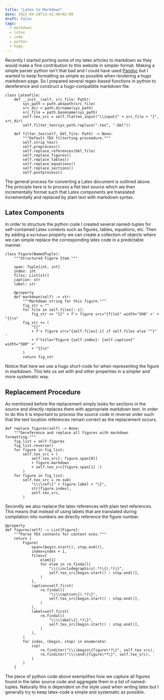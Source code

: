 ```yaml
---
title: "Latex to Markdown"
date: 2022-04-28T13:42:40+02:00
draft: false
tags:
  - markdown
  - latex
  - code
  - python
  - hugo
---
```


Recently I started porting some of my latex articles to markdown as they would
make a fine contribution to this website in simpler format. Making a simple
parser python isn't that bad and I could have used [Pandoc](https://pandoc.org/index.html)
but I wanted to keep formatting as simple as possible when rendering a hugo
markdown page. So I prepared several regex-based functions in python to
dereference and construct a hugo-compatible markdown file.

``` python3
class LatexFile:
    def __init__(self, src_file: Path):
        sys_path = path.abspath(src_file)
        src_dir = path.dirname(sys_path)
        src_file = path.basename(sys_path)
        self.tex_src = self.flatten_input("\\input{" + src_file + "}", src_dir)
        self.filter_tex(sys_path.replace(".tex", ".bbl"))

    def filter_tex(self, bbl_file: Path) -> None:
        """Default TEX filterting proceedure."""
        self.strip_tex()
        self.preprocess()
        self.replace_references(bbl_file)
        self.replace_figures()
        self.replace_tables()
        self.replace_equations()
        self.replace_sections()
        self.postprocess()
```

The general process for converting a Latex document is outlined above. The
principle here is to process a flat text source which we then incrementally
format such that Latex components are translated incrementally and replaced
by plain text with markdown syntax.


## Latex Components

In order to structure the python code I created several named-tuples for
self-contained Latex contexts such as figures, tables, equations, etc. Then
by adding a `markdown` property we can create a collection of objects
where we can simple replace the corresponding latex code in a predictable
manner.

``` python3
class Figure(NamedTuple):
    """Structured Figure Item."""

    span: Tuple[int, int]
    index: int
    files: List[str]
    caption: str
    label: str

    @property
    def markdown(self) -> str:
        """Markdown string for this figure."""
        fig_str = ""
        for file in self.files[:-1]:
            fig_str += "{{" + f'< figure src="{file}" width="500" >' + "}}\n"
        fig_str += (
            "{{"
            + f'< figure src="{self.files[-1] if self.files else ""}" '
            + f'title="Figure {self.index}: {self.caption}" width="500" >'
            + "}}\n"
        )
        return fig_str
```

Notice that here we use a hugo short-code for when representing the figure in
markdown. This lets us set with and other properties in a simpler and more
systematic way.

## Replacement Procedure

As mentioned before the replacement simply looks for sections in the source and
directly replaces them with appropriate markdown text. In order to do this it
is important to process the source code in reverse order such that the text
location references remain correct as the replacement occurs.

``` python3
def replace_figures(self) -> None:
    """Dereference and replace all figures with markdown formatting."""
    fig_list = self.figures
    fig_list.reverse()
    for figure in fig_list:
        self.tex_src = (
            self.tex_src[: figure.span[0]]
            + figure.markdown
            + self.tex_src[figure.span[1] :]
        )
    for figure in fig_list:
        self.tex_src = re.sub(
            "\\\\ref\{" + figure.label + "\}",
            str(figure.index),
            self.tex_src,
        )
```

Secondly we also replace the latex references with plain text references. This
means that instead of using labels that are translated during compilation into
numbers we directly reference the figure number.

``` python3
@property
def figures(self) -> List[Figure]:
    """Parse TEX contents for context eces."""
    return [
        Figure(
            span=(begin.start(), stop.end()),
            index=index + 1,
            files=[
                elem[1]
                for elem in re.findall(
                    "\\\\includegraphics(.*)\{(.*)\}",
                    self.tex_src[begin.start() : stop.end()],
                )
            ],
            caption=self.first(
                re.findall(
                    "\\\\caption\{(.*)\}",
                    self.tex_src[begin.start() : stop.end()],
                )
            ),
            label=self.first(
                re.findall(
                    "\\\\label\{(.*)\}",
                    self.tex_src[begin.start() : stop.end()],
                )
            ),
        )
        for index, (begin, stop) in enumerate(
            zip(
                re.finditer("\\\\begin\{figure\*?\}", self.tex_src),
                re.finditer("\\\\end\{figure\*?\}", self.tex_src),
            )
        )
    ]
```

The piece of python code above exemplifies how we capture all figures found in
the latex source code and aggregate them in a list of named-tuples. Naturally
this is dependent on the style used when writing latex but I generally try
to keep latex-code a simple and systematic as possible.
